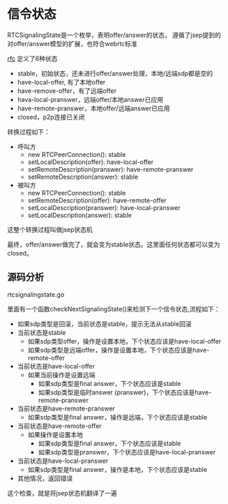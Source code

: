 # 信令状态

RTCSignalingState是一个枚举，表明offer/answer的状态，
遵循了jsep提到的对offer/answer模型的扩展，也符合webrtc标准

[rfc](https://www.w3.org/TR/webrtc/#rtcsignalingstate-enum)
定义了6种状态

- stable，初始状态，还未进行offer/answer处理，本地/远端sdp都是空的
- have-local-offer, 有了本地offer
- have-remove-offer，有了远端offer
- hava-local-pranswer，远端offer/本地answer已应用
- have-remote-pranswer，本地offer/远端answer已应用
- closed，p2p连接已关闭

转换过程如下：

- 呼叫方
  - new RTCPeerConnection(): stable
  - setLocalDescription(offer): have-local-offer
  - setRemoteDescription(pranswer): have-remote-pranswer
  - setRemoteDescription(answer): stable
- 被叫方
  - new RTCPeerConnection(): stable
  - setRemoteDescription(offer): have-remote-offer
  - setLocalDescription(pranswer): have-local-pranswer
  - setLocalDescription(answer): stable

这整个转换过程叫做jsep状态机

最终，offer/answer做完了，就会变为stable状态。这里面任何状态都可以变为closed。

## 源码分析

rtcsignalingstate.go

里面有一个函数checkNextSignalingState()来检测下一个信令状态,流程如下：

- 如果sdp类型是回滚，当前状态是stable，提示无法从stable回滚
- 当前状态是stable
  - 如果sdp类型offer，操作是设置本地，下个状态应该是have-local-offer
  - 如果sdp类型是远端offer，操作是设置本地，下个状态应该是have-remote-offer
- 当前状态是have-local-offer
  - 如果当前操作是设置远端
    - 如果sdp类型是final answer，下个状态应该是stable
    - 如果sdp类型是临时answer (pranswer)，下个状态应该是have-remote-pranswer
- 当前状态是have-remote-pranswer
  - 如果sdp类型是final answer，操作是远端，下个状态应该是stable
- 当前状态是have-remote-offer
  - 如果操作是设置本地
    - 如果sdp类型是final answer，下个状态应该是stable
    - 如果sdp类型是pranswer，下个状态应该是have-local-pranswer
- 当前状态是have-local-pranswer
  - 如果sdp类型是final answer，操作是本地，下个状态应该是stable
- 其他情况，返回错误

这个检查，就是将jsep状态机翻译了一遍

